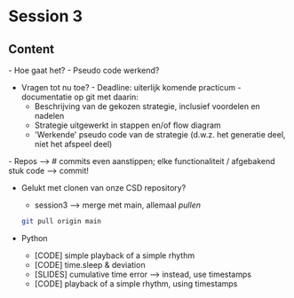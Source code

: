 # Session 3

## Content

- Hoe gaat het?
  - Pseudo code werkend?
  - Vragen tot nu toe?
  - Deadline: uiterlijk komende practicum - documentatie op git met daarin:
    - Beschrijving van de gekozen strategie, inclusief voordelen en nadelen
    - Strategie uitgewerkt in stappen en/of flow diagram
    - 'Werkende' pseudo code van de strategie (d.w.z. het generatie deel, niet het afspeel deel)

- Repos --> # commits even aanstippen; elke functionaliteit / afgebakend stuk code --> commit!

- Gelukt met clonen van onze CSD repository?
  - session3 --> merge met main, allemaal _pullen_
  ```bash
  git pull origin main
  ```

- Python
  - [CODE] simple playback of a simple rhythm
  - [CODE] time.sleep & deviation
  - [SLIDES] cumulative time error --> instead, use timestamps
  - [CODE] playback of a simple rhythm, using timestamps
